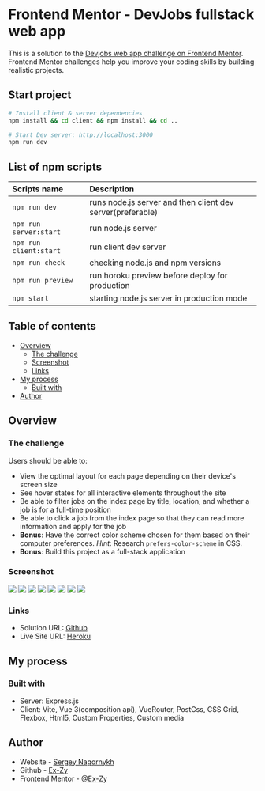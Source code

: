 # Frontend Mentor - DevJobs fullstack web app

This is a solution to the [Devjobs web app challenge on Frontend Mentor](https://www.frontendmentor.io/challenges/devjobs-web-app-HuvC_LP4l). Frontend Mentor challenges help you improve your coding skills by building realistic projects.

## Start project

```bash
# Install client & server dependencies
npm install && cd client && npm install && cd ..

# Start Dev server: http://localhost:3000
npm run dev
```

## List of npm scripts

Scripts name          | Description                                                      
:------------------|:----------------------------------
`npm run dev`           | runs node.js server and then client dev server(preferable)
`npm run server:start`  | run node.js server
`npm run client:start`  | run client dev server
`npm run check`         | checking node.js and npm versions
`npm run preview`       | run horoku preview before deploy for production
`npm start`             | starting node.js server in production mode

## Table of contents

  - [Overview](#overview)
    - [The challenge](#the-challenge)
    - [Screenshot](#screenshot)
    - [Links](#links)
  - [My process](#my-process)
    - [Built with](#built-with)
  - [Author](#author)

## Overview

### The challenge

Users should be able to:

- View the optimal layout for each page depending on their device's screen size
- See hover states for all interactive elements throughout the site
- Be able to filter jobs on the index page by title, location, and whether a job is for a full-time position
- Be able to click a job from the index page so that they can read more information and apply for the job
- **Bonus**: Have the correct color scheme chosen for them based on their computer preferences. _Hint_: Research `prefers-color-scheme` in CSS.
- **Bonus**: Build this project as a full-stack application

### Screenshot

![](./screenshots/light.png)
![](./screenshots/dark.png)
![](./screenshots/job-light.png)
![](./screenshots/job-dark.png)
![](./screenshots/mobile-dark.png)
![](./screenshots/mobile-light.png)
![](./screenshots/mobile-filter-light.png)
![](./screenshots/mobile-filter-dark.png)

### Links

- Solution URL: [Github](https://github.com/Ex-Zy/devjobs)
- Live Site URL: [Heroku](https://devjobs-v.herokuapp.com/)

## My process

### Built with

- Server: Express.js
- Client: Vite, Vue 3(composition api), VueRouter, PostCss, CSS Grid, Flexbox, Html5, Custom Properties, Custom media

## Author

- Website - [Sergey Nagornykh](https://nagornykh.me/)
- Github - [Ex-Zy](https://github.com/Ex-Zy)
- Frontend Mentor - [@Ex-Zy](https://www.frontendmentor.io/profile/Ex-Zy)
